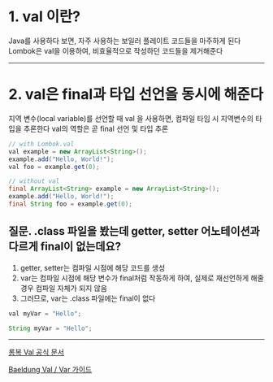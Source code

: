 
# 1. val 이란?

Java를 사용하다 보면, 자주 사용하는 보일러 플레이트 코드들을 마주하게 된다
<br>
Lombok은 val을 이용하여, 비효율적으로 작성하던 코드들을 제거해준다

---

# 2. val은 final과 타입 선언을 동시에 해준다
지역 변수(local variable)를 선언할 때 val 을 사용하면, 컴파일 타임 시 지역변수의 타입을 추론한다
val의 역할은 곧 final 선언 및 타입 추론
```java
// with Lombok.val
val example = new ArrayList<String>();
example.add("Hello, World!");
val foo = example.get(0);
```
```java
// without val
final ArrayList<String> example = new ArrayList<String>();
example.add("Hello, World!");
final String foo = example.get(0);
```
## 질문. .class 파일을 봤는데 getter, setter 어노테이션과 다르게 final이 없는데요?
1) getter, setter는 컴파일 시점에 해당 코드를 생성
2) var는 컴파일 시점에 해당 변수가 final처럼 작동하게 하여, 실제로 재선언하게 해줄 경우 컴파일 자체가 되지 않음
3) 그러므로, var는 .class 파일에는 final이 없다
```java
val myVar = "Hello";
```
```java
String myVar = "Hello";
```



---
[롬복 Val 공식 문서](https://projectlombok.org/features/val)

[Baeldung Val / Var 가이드](https://www.baeldung.com/java-lombok-val-var)
